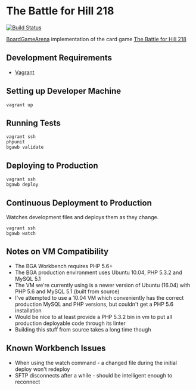 # The Battle for Hill 218

[![Build Status](https://travis-ci.org/danielholmes/battle-for-hill-218.svg?branch=master)](https://travis-ci.org/danielholmes/battle-for-hill-218)

[BoardGameArena](https://boardgamearena.com/) implementation of the card game 
[The Battle for Hill 218](https://boardgamegeek.com/boardgame/32484/battle-hill-218)


## Development Requirements

 - [Vagrant](https://www.vagrantup.com/)


## Setting up Developer Machine

```
vagrant up
```


## Running Tests

```
vagrant ssh
phpunit
bgawb validate
```


## Deploying to Production

```
vagrant ssh
bgawb deploy
```


## Continuous Deployment to Production

Watches development files and deploys them as they change.

```
vagrant ssh
bgawb watch
```


## Notes on VM Compatibility

 - The BGA Workbench requires PHP 5.6+
 - The BGA production environment uses Ubuntu 10.04, PHP 5.3.2 and MySQL 5.1
 - The VM we're currently using is a newer version of Ubuntu (16.04) with PHP 5.6 and MySQL 5.1 (built from source)
 - I've attempted to use a 10.04 VM which conveniently has the correct production MySQL and PHP versions, but couldn't 
   get a PHP 5.6 installation
 - Would be nice to at least provide a PHP 5.3.2 bin in vm to put all production deployable code through its linter
 - Building this stuff from source takes a long time though


## Known Workbench Issues

 - When using the watch command - a changed file during the initial deploy won't redeploy
 - SFTP disconnects after a while - should be intelligent enough to reconnect
 